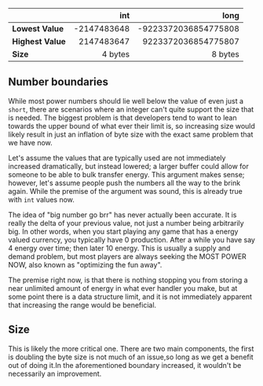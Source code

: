 |                   |         int |                 long |
|-------------------|------------:|---------------------:|
| **Lowest Value**  | -2147483648 | -9223372036854775808 |
| **Highest Value** |  2147483647 |  9223372036854775807 |
| **Size**          |     4 bytes |              8 bytes |

## Number boundaries

While most power numbers should lie well below the value of even just a `short`,
there are scenarios where an integer can't quite support the size that is needed.
The biggest problem is that developers tend to want to lean towards the upper bound of what ever their limit is,
so increasing size would likely result in just an inflation of byte size with the exact same problem that we have now.

Let's assume the values that are typically used are not immediately increased dramatically, but instead lowered;
a larger buffer could allow for someone to be able to bulk transfer energy. This argument makes sense; however,
let's assume people push the numbers all the way to the brink again. While the premise of the argument was sound, this
is already true with `int` values now.

The idea of "big number go brr" has never actually been accurate. It is really the delta of your previous value,
not just a number being arbitrarily big. In other words, when you start playing any game that has a energy valued
currency,
you typically have 0 production. After a while you have say 4 energy over time; then later 10 energy. This is usually a
supply and demand problem,
but most players are always seeking the MOST POWER NOW, also known as "optimizing the fun away".

The premise right now, is that there is nothing stopping you from storing a near unlimited amount of energy in what ever
handler you make,
but at some point there is a data structure limit, and it is not immediately apparent that increasing the range would be
beneficial.

## Size

This is likely the more critical one. There are two main components, the first is doubling the byte size is not much of
an issue,so long as we get a benefit out of doing it.In the aforementioned boundary increased, it wouldn't be
necessarily an improvement.  